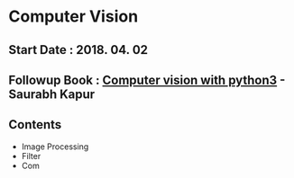 # Computer Vision
## Start Date : 2018. 04. 02
## Followup Book : [Computer vision with python3](http://acornpub.co.kr/book/computer-vision-python-3) - Saurabh Kapur 
## Contents
* Image Processing
* Filter
* Com